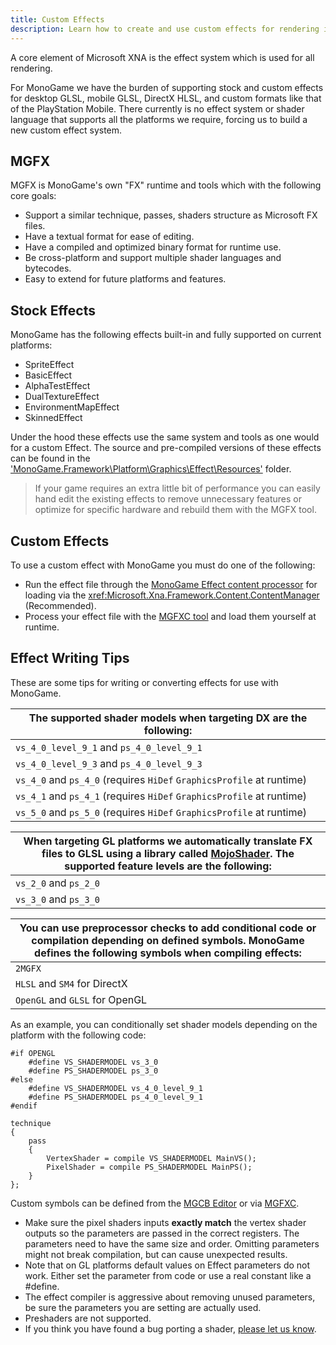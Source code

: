 ```yaml
---
title: Custom Effects
description: Learn how to create and use custom effects for rendering in MonoGame.
---
```


A core element of Microsoft XNA is the effect system which is used for all rendering.

For MonoGame we have the burden of supporting stock and custom effects for desktop GLSL, mobile GLSL, DirectX HLSL, and custom formats like that of the PlayStation Mobile.  There currently is no effect system or shader language that supports all the platforms we require, forcing us to build a new custom effect system.

## MGFX

MGFX is MonoGame's own "FX" runtime and tools which with the following core goals:

* Support a similar technique, passes, shaders structure as Microsoft FX files.
* Have a textual format for ease of editing.
* Have a compiled and optimized binary format for runtime use.
* Be cross-platform and support multiple shader languages and bytecodes.
* Easy to extend for future platforms and features.

## Stock Effects

MonoGame has the following effects built-in and fully supported on current platforms:

* SpriteEffect
* BasicEffect
* AlphaTestEffect
* DualTextureEffect
* EnvironmentMapEffect
* SkinnedEffect

Under the hood these effects use the same system and tools as one would for a custom Effect.  The source and pre-compiled versions of these effects can be found in the ['MonoGame.Framework\Platform\Graphics\Effect\Resources'](https://github.com/MonoGame/MonoGame/tree/develop/MonoGame.Framework/Platform/Graphics/Effect/Resources) folder.

> If your game requires an extra little bit of performance you can easily hand edit the existing effects to remove unnecessary features or optimize for specific hardware and rebuild them with the MGFX tool.

## Custom Effects

To use a custom effect with MonoGame you must do one of the following:

* Run the effect file through the [MonoGame Effect content processor](../tools/mgcb.md) for loading via the <xref:Microsoft.Xna.Framework.Content.ContentManager> (Recommended).
* Process your effect file with the [MGFXC tool](../tools/mgfxc.md) and load them yourself at runtime.

## Effect Writing Tips

These are some tips for writing or converting effects for use with MonoGame.

| The supported shader models when targeting DX are the following:|
|---|
|  `vs_4_0_level_9_1` and `ps_4_0_level_9_1`|
|  `vs_4_0_level_9_3` and `ps_4_0_level_9_3`|
|  `vs_4_0` and `ps_4_0` (requires `HiDef` `GraphicsProfile` at runtime)|
|  `vs_4_1` and `ps_4_1` (requires `HiDef` `GraphicsProfile` at runtime)|
|  `vs_5_0` and `ps_5_0` (requires `HiDef` `GraphicsProfile` at runtime)|

|When targeting GL platforms we automatically translate FX files to GLSL using a library called [MojoShader](http://icculus.org/mojoshader/).  The supported feature levels are the following:|
|---|
|  `vs_2_0` and `ps_2_0`|
|  `vs_3_0` and `ps_3_0`|

|You can use preprocessor checks to add conditional code or compilation depending on defined symbols. MonoGame defines the following symbols when compiling effects:|
|---|
|  `2MGFX`                        |
|  `HLSL` and `SM4` for DirectX   |
|  `OpenGL` and `GLSL` for OpenGL |

As an example, you can conditionally set shader models depending on the platform with the following code:

  ```hlsl
  #if OPENGL
      #define VS_SHADERMODEL vs_3_0
      #define PS_SHADERMODEL ps_3_0
  #else
      #define VS_SHADERMODEL vs_4_0_level_9_1
      #define PS_SHADERMODEL ps_4_0_level_9_1
  #endif
  
  technique
  {
      pass
      {
          VertexShader = compile VS_SHADERMODEL MainVS();
          PixelShader = compile PS_SHADERMODEL MainPS();
      }
  };
  ```

Custom symbols can be defined from the [MGCB Editor](../tools/mgcb_editor.md) or via [MGFXC](../tools/mgfxc.md).

* Make sure the pixel shaders inputs **exactly match** the vertex shader outputs so the parameters are passed in the correct registers. The parameters need to have the same size and order. Omitting parameters might not break compilation, but can cause unexpected results.
* Note that on GL platforms default values on Effect parameters do not work.  Either set the parameter from code or use a real constant like a #define.
* The effect compiler is aggressive about removing unused parameters, be sure the parameters you are setting are actually used.
* Preshaders are not supported.
* If you think you have found a bug porting a shader, [please let us know](https://github.com/MonoGame/MonoGame/issues).
